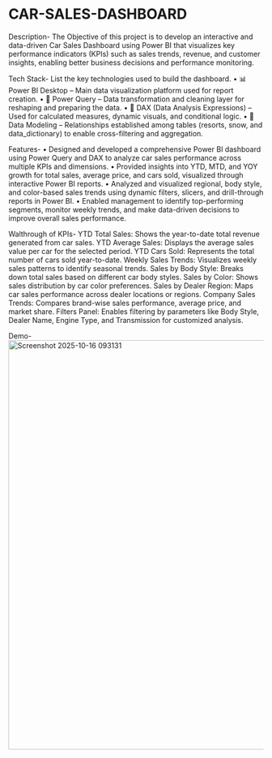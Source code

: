# CAR-SALES-DASHBOARD
Description-
The Objective of this project is to develop an interactive and data-driven Car Sales Dashboard using Power BI that visualizes key performance indicators (KPIs) such as sales trends, revenue, and customer insights, enabling better business decisions and performance monitoring.

Tech Stack-
List the key technologies used to build the dashboard.
• 📊 Power BI Desktop – Main data visualization platform used for report creation.
• 📂 Power Query – Data transformation and cleaning layer for reshaping and preparing the data.
• 🧠 DAX (Data Analysis Expressions) – Used for calculated measures, dynamic visuals, and conditional logic.
• 📝 Data Modeling – Relationships established among tables (resorts, snow, and data_dictionary) to enable cross-filtering and aggregation.

Features-
•	Designed and developed a comprehensive Power BI dashboard using Power Query and DAX to analyze car sales performance across multiple KPIs and dimensions.
•	Provided insights into YTD, MTD, and YOY growth for total sales, average price, and cars sold, visualized through interactive Power BI reports.
•	Analyzed and visualized regional, body style, and color-based sales trends using dynamic filters, slicers, and drill-through reports in Power BI.
•	Enabled management to identify top-performing segments, monitor weekly trends, and make data-driven decisions to improve overall sales performance.

Walthrough of KPIs-
YTD Total Sales: Shows the year-to-date total revenue generated from car sales.
YTD Average Sales: Displays the average sales value per car for the selected period.
YTD Cars Sold: Represents the total number of cars sold year-to-date.
Weekly Sales Trends: Visualizes weekly sales patterns to identify seasonal trends.
Sales by Body Style: Breaks down total sales based on different car body styles.
Sales by Color: Shows sales distribution by car color preferences.
Sales by Dealer Region: Maps car sales performance across dealer locations or regions.
Company Sales Trends: Compares brand-wise sales performance, average price, and market share.
Filters Panel: Enables filtering by parameters like Body Style, Dealer Name, Engine Type, and Transmission for customized analysis.

Demo-
<img width="1438" height="807" alt="Screenshot 2025-10-16 093131" src="https://github.com/user-attachments/assets/5aa31b90-cf44-4110-b5b0-3dbd8c4a2043" />
